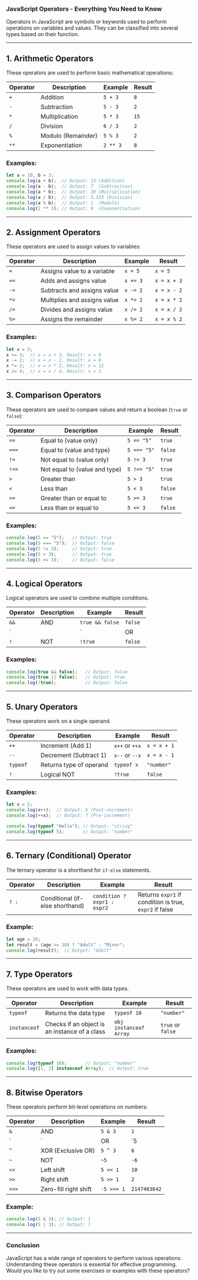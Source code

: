 ### **JavaScript Operators - Everything You Need to Know**

Operators in JavaScript are symbols or keywords used to perform operations on variables and values. They can be classified into several types based on their function.

---

## **1. Arithmetic Operators**
These operators are used to perform basic mathematical operations:

| Operator | Description           | Example        | Result |
|----------|-----------------------|----------------|--------|
| `+`      | Addition              | `5 + 3`        | `8`    |
| `-`      | Subtraction           | `5 - 3`        | `2`    |
| `*`      | Multiplication        | `5 * 3`        | `15`   |
| `/`      | Division              | `6 / 3`        | `2`    |
| `%`      | Modulo (Remainder)    | `5 % 3`        | `2`    |
| `**`     | Exponentiation        | `2 ** 3`       | `8`    |

### **Examples:**
```javascript
let a = 10, b = 3;
console.log(a + b);  // Output: 13 (Addition)
console.log(a - b);  // Output: 7  (Subtraction)
console.log(a * b);  // Output: 30 (Multiplication)
console.log(a / b);  // Output: 3.333 (Division)
console.log(a % b);  // Output: 1  (Modulo)
console.log(2 ** 3); // Output: 8  (Exponentiation)
```

---

## **2. Assignment Operators**
These operators are used to assign values to variables:

| Operator | Description                 | Example    | Result |
|----------|-----------------------------|------------|--------|
| `=`      | Assigns value to a variable  | `x = 5`    | `x = 5`|
| `+=`     | Adds and assigns value       | `x += 3`   | `x = x + 3`|
| `-=`     | Subtracts and assigns value  | `x -= 2`   | `x = x - 2`|
| `*=`     | Multiplies and assigns value | `x *= 2`   | `x = x * 2`|
| `/=`     | Divides and assigns value    | `x /= 2`   | `x = x / 2`|
| `%=`     | Assigns the remainder        | `x %= 2`   | `x = x % 2`|

### **Examples:**
```javascript
let x = 5;
x += 3;  // x = x + 3, Result: x = 8
x -= 2;  // x = x - 2, Result: x = 6
x *= 2;  // x = x * 2, Result: x = 12
x /= 4;  // x = x / 4, Result: x = 3
```

---

## **3. Comparison Operators**
These operators are used to compare values and return a boolean (`true` or `false`):

| Operator | Description                | Example      | Result |
|----------|----------------------------|--------------|--------|
| `==`     | Equal to (value only)       | `5 == "5"`   | `true` |
| `===`    | Equal to (value and type)   | `5 === "5"`  | `false`|
| `!=`     | Not equal to (value only)   | `5 != 3`     | `true` |
| `!==`    | Not equal to (value and type)| `5 !== "5"`  | `true` |
| `>`      | Greater than                | `5 > 3`      | `true` |
| `<`      | Less than                   | `5 < 3`      | `false`|
| `>=`     | Greater than or equal to    | `5 >= 3`     | `true` |
| `<=`     | Less than or equal to       | `5 <= 3`     | `false`|

### **Examples:**
```javascript
console.log(5 == "5");   // Output: true
console.log(5 === "5");  // Output: false
console.log(5 != 3);     // Output: true
console.log(5 > 3);      // Output: true
console.log(5 <= 3);     // Output: false
```

---

## **4. Logical Operators**
Logical operators are used to combine multiple conditions.

| Operator | Description       | Example               | Result |
|----------|-------------------|-----------------------|--------|
| `&&`     | AND               | `true && false`       | `false`|
| `||`     | OR                | `true || false`       | `true` |
| `!`      | NOT               | `!true`               | `false`|

### **Examples:**
```javascript
console.log(true && false);   // Output: false
console.log(true || false);   // Output: true
console.log(!true);           // Output: false
```

---

## **5. Unary Operators**
These operators work on a single operand.

| Operator | Description        | Example          | Result |
|----------|--------------------|------------------|--------|
| `++`     | Increment (Add 1)   | `x++` or `++x`   | `x = x + 1` |
| `--`     | Decrement (Subtract 1)| `x--` or `--x`  | `x = x - 1` |
| `typeof` | Returns type of operand| `typeof x`     | `"number"` |
| `!`      | Logical NOT         | `!true`          | `false` |

### **Examples:**
```javascript
let x = 5;
console.log(x++);  // Output: 5 (Post-increment)
console.log(++x);  // Output: 7 (Pre-increment)

console.log(typeof "Hello"); // Output: "string"
console.log(typeof 5);       // Output: "number"
```

---

## **6. Ternary (Conditional) Operator**
The ternary operator is a shorthand for `if-else` statements.

| Operator | Description                    | Example                            | Result   |
|----------|----------------------------------|------------------------------------|----------|
| `? :`    | Conditional (if-else shorthand)  | `condition ? expr1 : expr2`        | Returns `expr1` if condition is true, `expr2` if false |

### **Example:**
```javascript
let age = 20;
let result = (age >= 18) ? "Adult" : "Minor";
console.log(result);  // Output: "Adult"
```

---

## **7. Type Operators**
These operators are used to work with data types.

| Operator  | Description           | Example             | Result   |
|-----------|-----------------------|---------------------|----------|
| `typeof`  | Returns the data type | `typeof 10`         | `"number"` |
| `instanceof` | Checks if an object is an instance of a class | `obj instanceof Array` | `true` or `false` |

### **Examples:**
```javascript
console.log(typeof 10);       // Output: "number"
console.log([1, 2] instanceof Array);  // Output: true
```

---

## **8. Bitwise Operators**
These operators perform bit-level operations on numbers:

| Operator  | Description         | Example      | Result   |
|-----------|---------------------|--------------|----------|
| `&`       | AND                 | `5 & 3`      | `1`      |
| `|`       | OR                  | `5 | 3`      | `7`      |
| `^`       | XOR (Exclusive OR)  | `5 ^ 3`      | `6`      |
| `~`       | NOT                 | `~5`         | `-6`     |
| `<<`      | Left shift          | `5 << 1`     | `10`     |
| `>>`      | Right shift         | `5 >> 1`     | `2`      |
| `>>>`     | Zero-fill right shift | `-5 >>> 1`  | `2147483642` |

### **Example:**
```javascript
console.log(5 & 3); // Output: 1
console.log(5 | 3); // Output: 7
```

---

### **Conclusion**
JavaScript has a wide range of operators to perform various operations. Understanding these operators is essential for effective programming.  
Would you like to try out some exercises or examples with these operators?